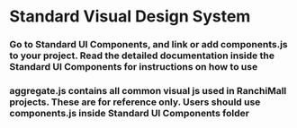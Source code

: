 # Standard Visual Design System

### Go to Standard UI Components, and link or add components.js to your project. Read the detailed documentation inside the Standard UI Components for instructions on how to use

### aggregate.js contains all common visual js used in RanchiMall projects. These are for reference only. Users should use components.js inside Standard UI Components folder
